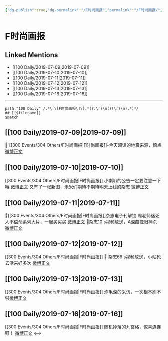 ```yaml
---
{"dg-publish":true,"dg-permalink":"/F时尚画报","permalink":"/F时尚画报/","created":"2023-03-27T13:55:55.000+08:00","updated":"2023-04-10T16:53:22.000+08:00"}
---
```


# F时尚画报

## Linked Mentions
- [[100 Daily/2019-07-09\|2019-07-09]]
- [[100 Daily/2019-07-10\|2019-07-10]]
- [[100 Daily/2019-07-11\|2019-07-11]]
- [[100 Daily/2019-07-12\|2019-07-12]]
- [[100 Daily/2019-07-13\|2019-07-13]]
- [[100 Daily/2019-07-16\|2019-07-16]]


---

```expander
path:"100 Daily" /.*\[\[F时尚画报\]\].*(?:\r?\n(?!\r?\n).*)*/
## [[$filename]]
$match
```
## [[100 Daily/2019-07-09\|2019-07-09]]
🎵 [[300 Events/304 Others/F时尚画报\|F时尚画报]]-今天超话的地震来源，慎点[微博正文](https://m.weibo.cn/6466290670/4392139888794583)

## [[100 Daily/2019-07-10\|2019-07-10]]
[[300 Events/304 Others/F时尚画报\|F时尚画报]]
小喇叭的公告一定要注意一下哦 [微博正文](https://m.weibo.cn/6466290670/4392452049741359)
又有了一张新图，米米们期待不期待明天上线的杂志 [微博正文](https://m.weibo.cn/6466290670/4392483948017429)
## [[100 Daily/2019-07-11\|2019-07-11]]
🌸[[300 Events/304 Others/F时尚画报\|F时尚画报]]杂志电子刊解锁
周老师迷死人不偿命系列大片，一起买买买
[微博正文](https://m.weibo.cn/6466290670/4392822306220156)
🌸杂志10’s视频放送，A深酷拽眼神杀
[微博正文](https://m.weibo.cn/6466290670/4392851309931321)
## [[100 Daily/2019-07-12\|2019-07-12]]
[[300 Events/304 Others/F时尚画报\|F时尚画报]]
🌸 杂志66’s视频放送，小站死去活来好多次
[微博正文](https://m.weibo.cn/3982039445/4393184664937324)

## [[100 Daily/2019-07-13\|2019-07-13]]
[[300 Events/304 Others/F时尚画报\|F时尚画报]]
炸毛深的采访，一次根本刷不够[微博正文](https://m.weibo.cn/6466290670/4393630804289682)
## [[100 Daily/2019-07-16\|2019-07-16]]
[[300 Events/304 Others/F时尚画报\|F时尚画报]]
随机掉落的九宫格，惊喜连连呀！
[微博正文](https://m.weibo.cn/6466290670/4394756836228370)
<-->